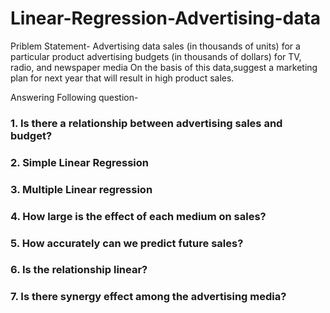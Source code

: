 # Linear-Regression-Advertising-data

Priblem Statement- Advertising data sales (in thousands of units) for a particular product advertising budgets 
(in thousands of dollars) for TV, radio, and newspaper media
On the basis of this data,suggest a marketing plan for next year that will result in high product sales.


Answering Following question-
### 1.	Is there a relationship between advertising sales and budget?
### 2.	Simple Linear Regression
### 3.  Multiple Linear regression
### 4.	How large is the effect of each medium on sales?
### 5.	How accurately can we predict future sales? 
### 6.	Is the relationship linear? 
### 7.	Is there synergy effect among the advertising media? 

